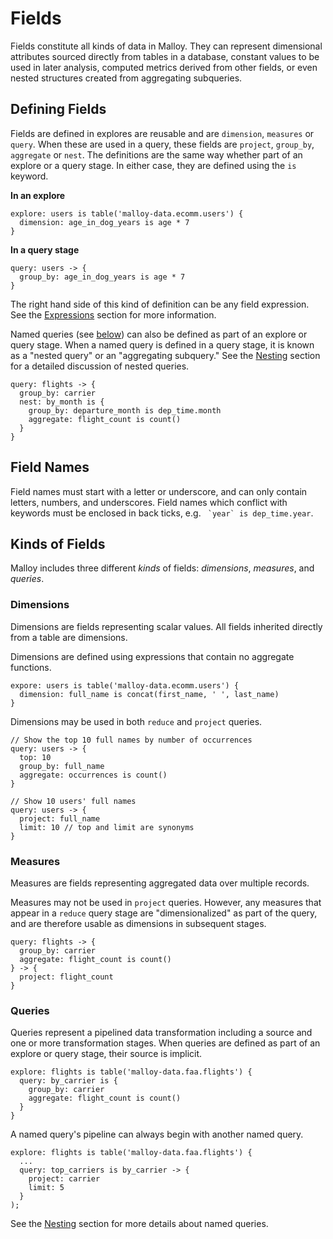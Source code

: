 # Fields

Fields constitute all kinds of data in Malloy. They
can represent dimensional attributes sourced directly from
tables in a database, constant values to be used in later analysis, computed metrics derived from other fields, or even nested structures created from aggregating subqueries.

## Defining Fields

Fields are defined in explores are reusable and are `dimension`, `measures` or `query`.  When these are used in a query, these fields are `project`, `group_by`, `aggregate` or `nest`.   The definitions are the same way whether part of an
explore or a query stage. In either case, they are defined using the `is` keyword.

**In an explore**

```malloy
explore: users is table('malloy-data.ecomm.users') {
  dimension: age_in_dog_years is age * 7
}
```

**In a query stage**

```malloy
query: users -> {
  group_by: age_in_dog_years is age * 7
}
```

The right hand side of this kind of definition can be any
field expression. See the [Expressions](expressions.md)
section for more information.

Named queries (see [below](#queries)) can also be defined as
part of an explore or query stage. When a named query is defined in a query stage, it is known as a "nested query" or an "aggregating
subquery." See the [Nesting](nesting.md) section for a
detailed discussion of nested queries.

```malloy
query: flights -> {
  group_by: carrier
  nest: by_month is {
    group_by: departure_month is dep_time.month
    aggregate: flight_count is count()
  }
}
```

## Field Names

Field names must start with a letter or underscore, and can only contain letters, numbers, and underscores. Field names which conflict with keywords must be enclosed in back ticks, e.g. `` `year` is dep_time.year``.

## Kinds of Fields

Malloy includes three different _kinds_ of fields: _dimensions_, _measures_, and _queries_.

### Dimensions

Dimensions are fields representing scalar values. All fields
inherited directly from a table are dimensions.

Dimensions are defined using expressions that contain no
aggregate functions.

```malloy
expore: users is table('malloy-data.ecomm.users') {
  dimension: full_name is concat(first_name, ' ', last_name)
}
```

Dimensions may be used in both `reduce` and `project`
queries.

```malloy
// Show the top 10 full names by number of occurrences
query: users -> {
  top: 10
  group_by: full_name
  aggregate: occurrences is count()
}

// Show 10 users' full names
query: users -> {
  project: full_name
  limit: 10 // top and limit are synonyms
}
```

### Measures

Measures are fields representing aggregated data over
multiple records.

Measures may not be used in `project` queries. However, any measures that appear in a `reduce` query stage are "dimensionalized" as part of the query, and are therefore usable as dimensions in subsequent stages.

```malloy
query: flights -> {
  group_by: carrier
  aggregate: flight_count is count()
} -> {
  project: flight_count
}
```

### Queries

Queries represent a pipelined data transformation including a source and one or more transformation stages. When queries are defined as part of an explore or query stage,
their source is implicit.

```malloy
explore: flights is table('malloy-data.faa.flights') {
  query: by_carrier is {
    group_by: carrier
    aggregate: flight_count is count()
  }
}
```

A named query's pipeline can always begin with another named query.

```malloy
explore: flights is table('malloy-data.faa.flights') {
  ...
  query: top_carriers is by_carrier -> {
    project: carrier
    limit: 5
  }
);
```

<!-- TODO this does not seem to work in a query stage, but it does work in an explore or model -->

See the [Nesting](nesting.md) section for more details about named queries.